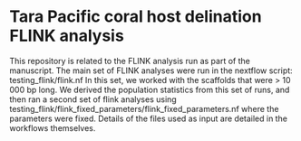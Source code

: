 # Tara Pacific coral host delination FLINK analysis

This repository is related to the FLINK analysis run as part of the manuscript.
The main set of FLINK analyses were run in the nextflow script: testing_flink/flink.nf
In this set, we worked with the scaffolds that were > 10 000 bp long.
We derived the population statistics from this set of runs, and then ran a
second set of flink analyses using testing_flink/flink_fixed_parameters/flink_fixed_parameters.nf where the parameters were fixed.
Details of the files used as input are detailed in the workflows themselves.


